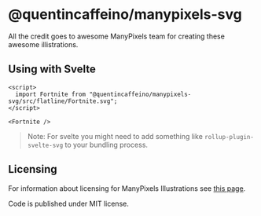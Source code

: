 # @quentincaffeino/manypixels-svg

All the credit goes to awesome ManyPixels team for creating these awesome illistrations.

## Using with Svelte

```svelte
<script>
  import Fortnite from "@quentincaffeino/manypixels-svg/src/flatline/Fortnite.svg";
</script>

<Fortnite />
```

> Note: For svelte you might need to add something like `rollup-plugin-svelte-svg` to your bundling process.

## Licensing

For information about licensing for ManyPixels Illustrations see [this page](https://www.manypixels.co/gallery).

Code is published under MIT license.
